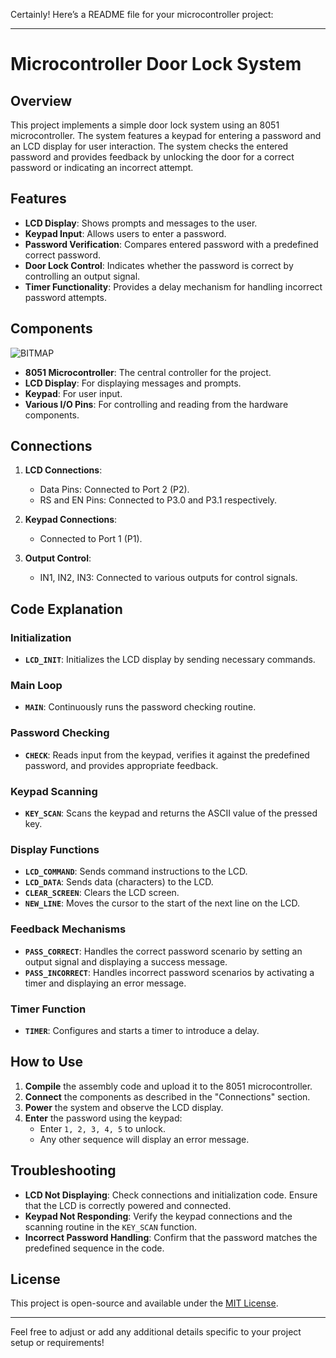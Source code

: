 

Certainly! Here’s a README file for your microcontroller project:

---

# Microcontroller Door Lock System

## Overview

This project implements a simple door lock system using an 8051 microcontroller. The system features a keypad for entering a password and an LCD display for user interaction. The system checks the entered password and provides feedback by unlocking the door for a correct password or indicating an incorrect attempt.

## Features

- **LCD Display**: Shows prompts and messages to the user.
- **Keypad Input**: Allows users to enter a password.
- **Password Verification**: Compares entered password with a predefined correct password.
- **Door Lock Control**: Indicates whether the password is correct by controlling an output signal.
- **Timer Functionality**: Provides a delay mechanism for handling incorrect password attempts.

## Components

![BITMAP](https://github.com/user-attachments/assets/ba61740e-7f7c-412c-a060-302536ea1ebe)

- **8051 Microcontroller**: The central controller for the project.
- **LCD Display**: For displaying messages and prompts.
- **Keypad**: For user input.
- **Various I/O Pins**: For controlling and reading from the hardware components.

## Connections

1. **LCD Connections**:
   - Data Pins: Connected to Port 2 (P2).
   - RS and EN Pins: Connected to P3.0 and P3.1 respectively.

2. **Keypad Connections**:
   - Connected to Port 1 (P1).

3. **Output Control**:
   - IN1, IN2, IN3: Connected to various outputs for control signals.

## Code Explanation

### Initialization

- **`LCD_INIT`**: Initializes the LCD display by sending necessary commands.

### Main Loop

- **`MAIN`**: Continuously runs the password checking routine.

### Password Checking

- **`CHECK`**: Reads input from the keypad, verifies it against the predefined password, and provides appropriate feedback.

### Keypad Scanning

- **`KEY_SCAN`**: Scans the keypad and returns the ASCII value of the pressed key.

### Display Functions

- **`LCD_COMMAND`**: Sends command instructions to the LCD.
- **`LCD_DATA`**: Sends data (characters) to the LCD.
- **`CLEAR_SCREEN`**: Clears the LCD screen.
- **`NEW_LINE`**: Moves the cursor to the start of the next line on the LCD.

### Feedback Mechanisms

- **`PASS_CORRECT`**: Handles the correct password scenario by setting an output signal and displaying a success message.
- **`PASS_INCORRECT`**: Handles incorrect password scenarios by activating a timer and displaying an error message.

### Timer Function

- **`TIMER`**: Configures and starts a timer to introduce a delay.

## How to Use

1. **Compile** the assembly code and upload it to the 8051 microcontroller.
2. **Connect** the components as described in the "Connections" section.
3. **Power** the system and observe the LCD display.
4. **Enter** the password using the keypad:
   - Enter `1, 2, 3, 4, 5` to unlock.
   - Any other sequence will display an error message.

## Troubleshooting

- **LCD Not Displaying**: Check connections and initialization code. Ensure that the LCD is correctly powered and connected.
- **Keypad Not Responding**: Verify the keypad connections and the scanning routine in the `KEY_SCAN` function.
- **Incorrect Password Handling**: Confirm that the password matches the predefined sequence in the code.

## License

This project is open-source and available under the [MIT License](LICENSE).

---

Feel free to adjust or add any additional details specific to your project setup or requirements!

